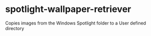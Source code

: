 # spotlight-wallpaper-retriever
Copies images from the Windows Spotlight folder to a User defined directory
